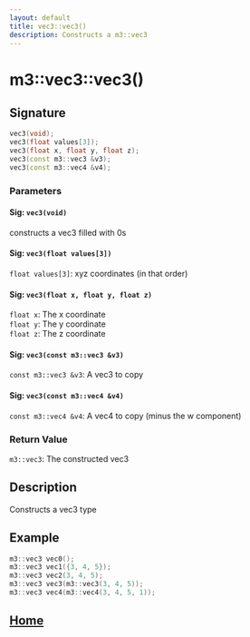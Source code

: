 ```yaml
---
layout: default
title: vec3::vec3()
description: Constructs a m3::vec3
---
```


# m3::vec3::vec3()

## Signature

```c++
vec3(void);
vec3(float values[3]);
vec3(float x, float y, float z);
vec3(const m3::vec3 &v3);
vec3(const m3::vec4 &v4);
```

### Parameters

#### Sig: `vec3(void)`
constructs a vec3 filled with 0s

#### Sig: `vec3(float values[3])`
`float values[3]`: xyz coordinates \(in that order\)

#### Sig: `vec3(float x, float y, float z)`
`float x`: The x coordinate  
`float y`: The y coordinate  
`float z`: The z coordinate

#### Sig: `vec3(const m3::vec3 &v3)`
`const m3::vec3 &v3`: A vec3 to copy

#### Sig: `vec3(const m3::vec4 &v4)`
`const m3::vec4 &v4`: A vec4 to copy \(minus the w component\)

### Return Value

`m3::vec3`: The constructed vec3

## Description

Constructs a vec3 type

## Example

```c++
m3::vec3 vec0();
m3::vec3 vec1({3, 4, 5});
m3::vec3 vec2(3, 4, 5);
m3::vec3 vec3(m3::vec3(3, 4, 5));
m3::vec3 vec4(m3::vec4(3, 4, 5, 1));
```

## [Home](https://developergy.github.io/math3d/)
